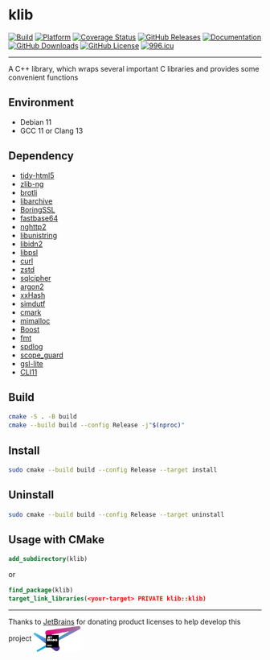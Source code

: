 # klib

[![Build](https://github.com/KaiserLancelot/klib/actions/workflows/build.yml/badge.svg)](https://github.com/KaiserLancelot/klib/actions/workflows/build.yml)
[![Platform](https://img.shields.io/badge/Platform-Debian%2011-brightgreen)](https://www.debian.org/)
[![Coverage Status](https://coveralls.io/repos/github/KaiserLancelot/klib/badge.svg?branch=main)](https://coveralls.io/github/KaiserLancelot/klib?branch=main)
[![GitHub Releases](https://img.shields.io/github/release/KaiserLancelot/klib)](https://github.com/KaiserLancelot/klib/releases/latest)
[![Documentation](https://img.shields.io/badge/docs-doxygen-blue)](https://kaiserlancelot.github.io/klib)
[![GitHub Downloads](https://img.shields.io/github/downloads/KaiserLancelot/klib/total)](https://github.com/KaiserLancelot/klib/releases)
[![GitHub License](https://img.shields.io/github/license/KaiserLancelot/klib)](https://github.com/KaiserLancelot/klib/blob/main/LICENSE)
[![996.icu](https://img.shields.io/badge/link-996.icu-red.svg)](https://996.icu)

---

A C++ library, which wraps several important C libraries and provides some convenient functions

## Environment

- Debian 11
- GCC 11 or Clang 13

## Dependency

- [tidy-html5](https://github.com/htacg/tidy-html5)
- [zlib-ng](https://github.com/zlib-ng/zlib-ng)
- [brotli](https://github.com/google/brotli)
- [libarchive](https://github.com/libarchive/libarchive)
- [BoringSSL](https://github.com/google/boringssl)
- [fastbase64](https://github.com/lemire/fastbase64)
- [nghttp2](https://github.com/nghttp2/nghttp2)
- [libunistring](https://www.gnu.org/software/libunistring/)
- [libidn2](https://www.gnu.org/software/libidn/)
- [libpsl](https://github.com/rockdaboot/libpsl)
- [curl](https://github.com/curl/curl)
- [zstd](https://github.com/facebook/zstd)
- [sqlcipher](https://github.com/sqlcipher/sqlcipher)
- [argon2](https://github.com/P-H-C/phc-winner-argon2)
- [xxHash](https://github.com/Cyan4973/xxHash)
- [simdutf](https://github.com/simdutf/simdutf)
- [cmark](https://github.com/commonmark/cmark)
- [mimalloc](https://github.com/microsoft/mimalloc)
- [Boost](https://www.boost.org/)
- [fmt](https://github.com/fmtlib/fmt)
- [spdlog](https://github.com/gabime/spdlog)
- [scope_guard](https://github.com/Neargye/scope_guard)
- [gsl-lite](https://github.com/gsl-lite/gsl-lite)
- [CLI11](https://github.com/CLIUtils/CLI11)

## Build

```bash
cmake -S . -B build
cmake --build build --config Release -j"$(nproc)"
```

## Install

```bash
sudo cmake --build build --config Release --target install
```

## Uninstall

```bash
sudo cmake --build build --config Release --target uninstall
```

## Usage with CMake

```cmake
add_subdirectory(klib)
```

or

```cmake
find_package(klib)
target_link_libraries(<your-target> PRIVATE klib::klib)
```

---

Thanks to [JetBrains](https://www.jetbrains.com/) for donating product licenses to help develop this project <a href="https://www.jetbrains.com/"><img src="logo/jetbrains.svg" width="94" align="center" /></a>
